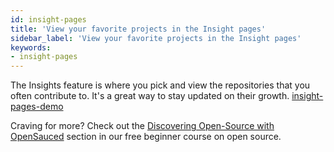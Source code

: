 ```yaml
---
id: insight-pages
title: 'View your favorite projects in the Insight pages'
sidebar_label: 'View your favorite projects in the Insight pages'
keywords:
- insight-pages
---
```


 The Insights feature is where you pick and view the repositories that you often contribute to. It's a great way to stay updated on their growth.
[insight-pages-demo](../../static/gif/insight-pages-demo.gif)

Craving for more? Check out the [Discovering Open-Source with OpenSauced](https://github.com/open-sauced/intro/blob/main/05-how-to-contribute-to-open-source.md#discovering-open-source-with-opensauced) section in our free beginner course on open source.
